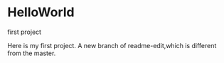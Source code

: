 # HelloWorld
first project

Here is my first project.
A new branch of readme-edit,which is different from the master.
